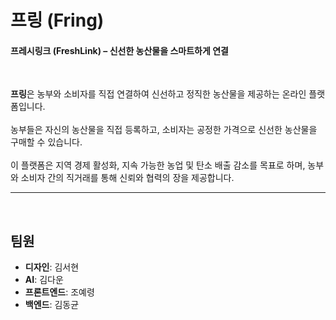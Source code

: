 # 프링 (Fring)
#### 프레시링크 (FreshLink) – 신선한 농산물을 스마트하게 연결

<br>

**프링**은 농부와 소비자를 직접 연결하여 신선하고 정직한 농산물을 제공하는 온라인 플랫폼입니다. 
<br>
<br>
농부들은 자신의 농산물을 직접 등록하고, 소비자는 공정한 가격으로 신선한 농산물을 구매할 수 있습니다. 
<br>
<br>
이 플랫폼은 지역 경제 활성화, 지속 가능한 농업 및 탄소 배출 감소를 목표로 하며, 농부와 소비자 간의 직거래를 통해 신뢰와 협력의 장을 제공합니다.

---

<br>

## **팀원**

- **디자인**: 김서현
- **AI**: 김다운
- **프론트엔드**: 조예령
- **백엔드**: 김동균
